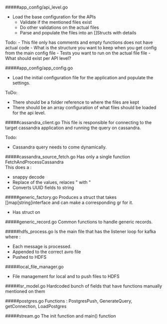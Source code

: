 #####app_config/api_level.go
- Load the base configuration for the APIs
    - Validate if the mentioned files exist
    - Do other validations on the actual files
    - Parse and populate the files into an []Structs with details
    
Todo:
    - This file only has comments and empty functions does not have actual code
    - What is the structure you want to keep when you get config from the main config file
    - Tests you want to run on the actual file file
    - What should exist per API level? 
        

#####app_config/app_config.go
- Load the initial configuration file for the application and populate the settings.

ToDo:
- There should be a folder reference to where the files are kept
- There should be an array configuration of what files should be loaded for the api level.


#####cassandra_client.go
This file is responsible for connecting to the target cassandra application and 
running the query on cassandra.

Todo:
- Cassandra query needs to come dynamically.

#####cassandra_source_fetch.go
Has only a single function FetchAndProcessCassandra<br/> 
    This does a :<br/>
- snappy decode
- Replace of the values, relaces " with \"
- Converts UUID fields to string

#####generic_factory.go
Produces a struct that takes []map[string]interface and can make a corresponding gr for it.
- Has struct on 

#####generic_record.go
Common functions to handle generic records.

#####hdfs_process.go
Is the main file that has the listener loop for kafka where :
- Each message is processed.
- Appended to the correct avro file
- Pushed to HDFS

#####local_file_manager.go
- File management for local and to push files to HDFS

#####lsr_model.go
Hardcoded bunch of fields that have functions manually mentioned on them

#####postgres.go
Functions : PostgresPush, GenerateQuery, getConnection, LoadPostgres
 
#####stream.go
The init function and main() function


